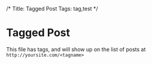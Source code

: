 /*
Title: Tagged Post
Tags:  tag,test
*/

Tagged Post
=========

This file has tags, and will show up on the list of posts at ``http://yoursite.com/<tagname>``
